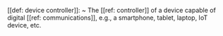 [[def: device controller]]:
~ The [[ref: controller]] of a device capable of digital [[ref: communications]], e.g., a smartphone, tablet, laptop, IoT device, etc.


